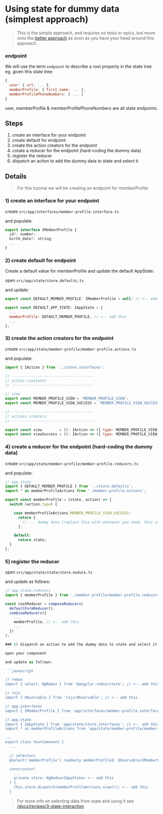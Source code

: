 Using state for dummy data (simplest approach)
===

> This is the simple approach, and requires no tests or epics, but move onto the [better approach](2-using-state-for-dummy-data-better-apporach.md) as soon as you have your head around this approach.

### endpoint 

We will use the term ``endpoint`` to describe a root property in the state tree
eg. given this state tree:

```javascript
{
  user: { url: ... },
  memberProfile: { first_name: ... },
  memberProfilePhoneNumbers: [ ... ]
}
```
user, memberProfile & memberProfilePhoneNumbers are all state endpoints. 

Steps
---

1) create an interface for your endpoint
2) create default for endpoint
3) create the action creators for the endpoint 
4) create a reducer for the endpoint (hard-coding the dummy data)
5) register the reducer
6) dispatch an action to add the dummy data to state and select it

Details
---

> For this tutorial we will be creating an endpoint for memberProfile

### 1) create an interface for your endpoint

create ``src/app/interfaces/member-profile.interface.ts``

and populate:

```javascript
export interface IMemberProfile {
  id?: number;
  birth_date?: string;
  ...
}
```

### 2) create default for endpoint

Create a default value for memberProfile and update the default AppState:

open ``src/app/state/store.defaults.ts``

and update:

```javascript
export const DEFAULT_MEMBER_PROFILE: IMemberProfile = null; // <-- add this

export const DEFAULT_APP_STATE: IAppState = {
  ...
  memberProfile: DEFAULT_MEMBER_PROFILE, // <-- add this
  ...
};
```

### 3) create the action creators for the endpoint

create ``src/app/state/member-profile/member-profile.actions.ts``

and populate:

```javascript
import { IAction } from '../store.interfaces';

// --------------------------------------
// action constants
// --------------------------------------

// view
export const MEMBER_PROFILE_VIEW = 'MEMBER_PROFILE_VIEW';
export const MEMBER_PROFILE_VIEW_SUCCESS = 'MEMBER_PROFILE_VIEW_SUCCESS';

// --------------------------------------
// actions creators
// --------------------------------------

export const view        = (): IAction => ({ type: MEMBER_PROFILE_VIEW });
export const viewSuccess = (): IAction => ({ type: MEMBER_PROFILE_VIEW_SUCCESS });
```

### 4) create a reducer for the endpoint (hard-coding the dummy data)

create ``src/app/state/member-profile/member-profile.reducers.ts``

and populate:

```javascript
// app.state
import { DEFAULT_MEMBER_PROFILE } from '../store.defaults';
import * as memberProfileActions from './member-profile.actions';

export const memberProfile = (state, action) => {
  switch (action.type) {

    case memberProfileActions.MEMBER_PROFILE_VIEW_SUCCESS:
      return {
        // ... dummy data (replace this with whatever you need, this can also be an array or integer or anything)
      };

    default:
      return state;
  }
};
```

### 5) register the reducer

open ``src/app/state/state/store.module.ts``

and update as follows:

```javascript
// app.state.reducers
import { memberProfile } from './member-profile/member-profile.reducers';  // <-- add this

const rootReducer = composeReducers(
  defaultFormReducer(),
  combineReducers({
    ...
    memberProfile, // <-- add this
    ...
  })
);

### 6) dispatch an action to add the dummy data to state and select it

open your component

and update as follows:

```javascript

// redux
import { select, NgRedux } from '@angular-redux/store'; // <-- add this

// rxjs
import { Observable } from 'rxjs/Observable'; // <-- add this

// app.interfaces
import { IMemberProfile } from 'app/interfaces/member-profile.interface'; // <-- add this

// app.state
import { IAppState } from 'app/state/store.interfaces'; // <-- add this
import * as memberProfileActions from 'app/state/member-profile/member-profile.actions'; // <-- add this

...
export class YourComonent {
  ...
  
  // selectors
  @select('memberProfile') readonly memberProfile$: Observable<IMemberProfile>; // <-- add this

  constructor(
    ...
    private store: NgRedux<IAppState> <-- add this
  ) {
    this.store.dispatch(memberProfileActions.view()); <-- add this
  }
```

> For more info on selecting data from state and using it see [/docs/recipes/3-state-interaction](/docs/recipes/3-state-interaction)
